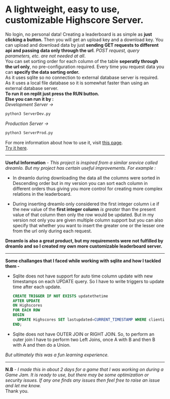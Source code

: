 # A lightweight, easy to use, customizable Highscore Server.

No login, no personal data! Creating a leaderboard is as simple as **just clicking a button.** Then you will get an upload key and a download key. You can upload and download data by just **sending GET requests to different api and passing data only through the url**. *POST request, query parameters, etc. are not needed at all*.  
You can set sorting order for each column of the table **seperatly through the url only**, no pre-configuration required. Every time you request data you can **specify the data sorting order.**    
As it uses sqlite so no connection to external database server is required. As it uses a local file database so it is somewhat faster than using an external database server.   
**To run it on replit just press the RUN button.**  
**Else you can run it by :**   
*Development Server ->*   
```bash
python3 ServerDev.py
```
*Production Server ->*     
```bash
python3 ServerProd.py
```
For more information about how to use it, visit [this page](https://scoremadeeasy.souptikdatta.repl.co/help).   
[Try it here](https://scoremadeeasy.souptikdatta.repl.co/).  
****
**Useful Information** - *This project is inspired from a similar srevice called dreamlo. But my project has certain useful improvements. For example :*  
- In dreamlo during downloading the data all the columns were sorted in Descending order but in my version you can sort each column in different orders thus giving you more control for creating more complex relations in the leaderboard.
* During inserting dreamlo only considered the first integer column i.e if the new value of the **first integer column** *is greater* than the present value of that column then only the row would be updated. But in my version not only you are given multiple column support but you can also specify that whether you want to insert the greater one or  the lesser one from the url only during each request.   

**Dreamlo is also a great product, but my requirements were not fulfilled by dreamlo and so I created my own more customizable leaderboard server.**
****    
**Some challanges that I faced while working with sqlite and how I tackled them -**   
- Sqlite does not have support for auto time column update with new timestamps on each UPDATE query. So I have to write triggers to update time after each update.  
  ```sql
  CREATE TRIGGER IF NOT EXISTS updatethetime 
  AFTER UPDATE
  ON Highscores
  FOR EACH ROW
  BEGIN
    UPDATE Highscores SET lastupdated=CURRENT_TIMESTAMP WHERE clientid=NEW.clientid AND playerid=NEW.playerid;
  END;
  ```
- Sqlite does not have OUTER JOIN or RIGHT JOIN. So, to perform an outer join I have to perform two Left Joins, once A with B and then B with A and then do a Union.  

*But ultimately this was a fun learning experience.*    
****
**N.B** - *I made this in about 2 days for a game that I was working on during a Game Jam. It is ready to use, but there may be some optimization or security issues. If any one finds any issues then feel free to raise an issue and let me know.*    
Thank you.